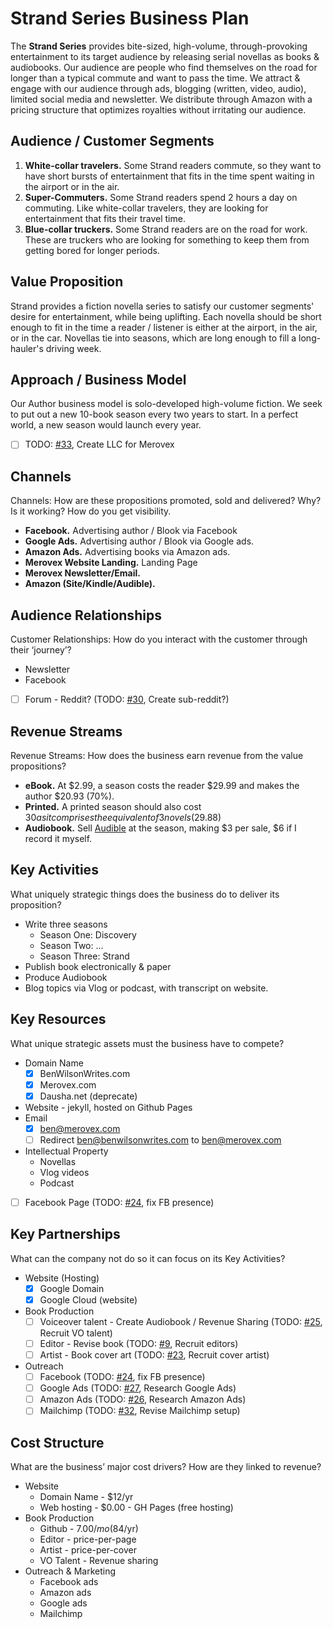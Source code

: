 # Strand Series Business Plan

<!-- buisness-plan -->
The **Strand Series** provides bite-sized, high-volume, through-provoking entertainment to its target audience by releasing serial novellas as books & audiobooks.
Our audience are people who find themselves on the road for longer than a typical commute and want to pass the time.
We attract & engage with our audience through ads, blogging (written, video, audio), limited social media and newsletter.
We distribute through Amazon with a pricing structure that optimizes royalties without irritating our audience.

<!-- /buisness-plan -->

<!-- [Business Model Canvas guide](https://www.alexandercowan.com/business-model-canvas-templates/) -->

## Audience / Customer Segments

1. **White-collar travelers.** Some Strand readers commute, so they want to have short bursts of entertainment that fits in the time spent waiting in the airport or in the air.
2. **Super-Commuters.** Some Strand readers spend 2 hours a day on commuting. Like white-collar travelers, they are looking for entertainment that fits their travel time.
2. **Blue-collar truckers.** Some Strand readers are on the road for work. These are truckers who are looking for something to keep them from getting bored for longer periods.

## Value Proposition

Strand provides a fiction novella series to satisfy our customer segments' desire for entertainment, while being uplifting. Each novella should be short enough to fit in the time a reader / listener is either at the airport, in the air, or in the car. Novellas tie into seasons, which are long enough to fill a long-hauler's driving week.

## Approach / Business Model

Our Author business model is solo-developed high-volume fiction. We seek to put out a new 10-book season every two years to start. In a perfect world, a new season would launch every year.

- [ ] TODO: [#33](https://github.com/Merovex/stranded-series/issues/33), Create LLC for Merovex

## Channels

Channels: How are these propositions promoted, sold and delivered? Why? Is it working? How do you get visibility.

* **Facebook.** Advertising author / Blook via Facebook
* **Google Ads.** Advertising author / Blook via Google ads.
* **Amazon Ads.** Advertising books via Amazon ads.
* **Merovex Website Landing.** Landing Page
* **Merovex Newsletter/Email.**
* **Amazon (Site/Kindle/Audible).**

## Audience Relationships

Customer Relationships: How do you interact with the customer through their ‘journey’?

* Newsletter
* Facebook
* [ ] Forum - Reddit? (TODO: [#30](https://github.com/Merovex/stranded-series/issues/30), Create sub-reddit?)

## Revenue Streams

Revenue Streams: How does the business earn revenue from the value propositions?

- **eBook.** At $2.99, a season costs the reader $29.99 and makes the author $20.93 (70%).
- **Printed.** A printed season should also cost $30 as it comprises the equivalent of 3 novels ($29.88)
- **Audiobook.** Sell [Audible](https://www.acx.com/help/what-s-the-deal/200497690) at the season, making $3 per sale, $6 if I record it myself.

[^reading]: https://www.irisreading.com/what-is-the-average-reading-speed/
[^listening]: https://findawayvoices.com/pricing/

## Key Activities

What uniquely strategic things does the business do to deliver its proposition?

* Write three seasons
  - Season One: Discovery
  - Season Two: ...
  - Season Three: Strand
* Publish book electronically & paper
* Produce Audiobook
* Blog topics via Vlog or podcast, with transcript on website.

## Key Resources

What unique strategic assets must the business have to compete?

* Domain Name
  - [x] BenWilsonWrites.com
  - [x] Merovex.com
  - [x] Dausha.net (deprecate)
* Website - jekyll, hosted on Github Pages
* Email
  - [x] ben@merovex.com
  - [ ] Redirect ben@benwilsonwrites.com to ben@merovex.com
* Intellectual Property
  - Novellas
  - Vlog videos
  - Podcast
* [ ] Facebook Page (TODO: [#24](https://github.com/Merovex/stranded-series/issues/24), fix FB presence)

## Key Partnerships

What can the company not do so it can focus on its Key Activities?

* Website (Hosting)
  - [x] Google Domain
  - [x] Google Cloud (website)
* Book Production
  - [ ] Voiceover talent - Create Audiobook / Revenue Sharing (TODO: [#25](https://github.com/Merovex/stranded-series/issues/25), Recruit VO talent)
  - [ ] Editor - Revise book (TODO: [#9](https://github.com/Merovex/stranded-series/issues/9), Recruit editors)
  - [ ] Artist - Book cover art (TODO: [#23](https://github.com/Merovex/stranded-series/issues/23), Recruit cover artist)
* Outreach
  - [ ] Facebook (TODO: [#24](https://github.com/Merovex/stranded-series/issues/24), fix FB presence)
  - [ ] Google Ads (TODO: [#27](https://github.com/Merovex/stranded-series/issues/27), Research Google Ads)
  - [ ] Amazon Ads (TODO: [#26](https://github.com/Merovex/stranded-series/issues/26), Research Amazon Ads)
  - [ ] Mailchimp (TODO: [#32](https://github.com/Merovex/stranded-series/issues/32), Revise Mailchimp setup)

## Cost Structure

What are the business’ major cost drivers? How are they linked to revenue?

* Website
  - Domain Name - $12/yr
  - Web hosting - $0.00 - GH Pages (free hosting)
* Book Production
  * Github - $7.00/mo ($84/yr)
  * Editor - price-per-page
  * Artist - price-per-cover
  * VO Talent - Revenue sharing
* Outreach & Marketing
  * Facebook ads
  * Amazon ads
  * Google ads
  * Mailchimp
